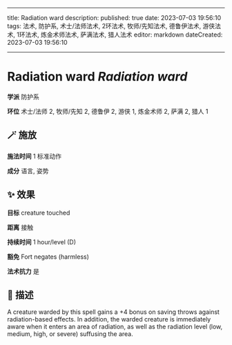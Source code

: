 
---
title: Radiation ward
description: 
published: true
date: 2023-07-03 19:56:10
tags: 法术, 防护系, 术士/法师法术, 2环法术, 牧师/先知法术, 德鲁伊法术, 游侠法术, 1环法术, 炼金术师法术, 萨满法术, 猎人法术
editor: markdown
dateCreated: 2023-07-03 19:56:10

---

# **Radiation ward** *Radiation ward*

**学派** 防护系 

**环位** 术士/法师 2, 牧师/先知 2, 德鲁伊 2, 游侠 1, 炼金术师 2, 萨满 2, 猎人 1

## 🪄 施放

**施法时间** 1 标准动作

**成分** 语言, 姿势

## ✨ 效果 

**目标** creature touched 

**距离** 接触  

**持续时间** 1 hour/level (D) 

**豁免** Fort negates (harmless)

**法术抗力** 是

## 📖 描述

A creature warded by this spell gains a +4 bonus on saving throws against radiation-based effects. In addition, the warded creature is immediately aware when it enters an area  of radiation, as well as the radiation level (low, medium, high, or severe) suffusing the area.
    